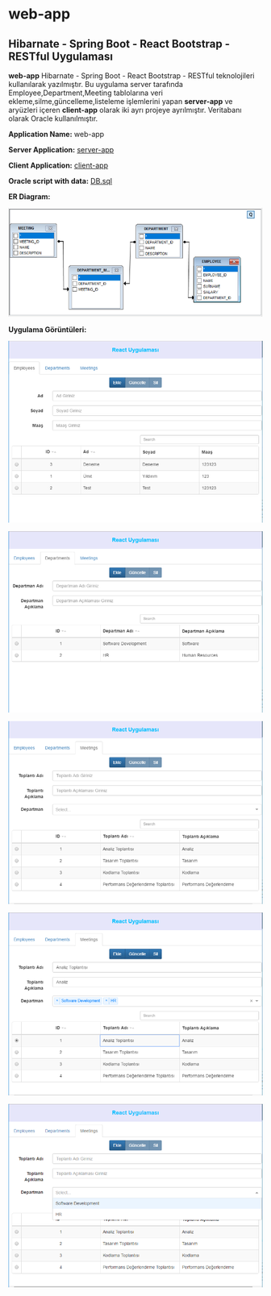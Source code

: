 # web-app
Hibarnate - Spring Boot - React Bootstrap - RESTful Uygulaması
---
**web-app** Hibarnate - Spring Boot - React Bootstrap - RESTful teknolojileri kullanılarak yazılmıştır.
Bu uygulama server tarafında Employee,Department,Meeting tablolarına veri ekleme,silme,güncelleme,listeleme işlemlerini yapan **server-app** ve aryüzleri içeren **client-app** olarak iki ayrı projeye ayrılmıştır.
Veritabanı olarak Oracle kullanılmıştır.

**Application Name:** web-app

**Server Application:** [server-app](server-app)

**Client Application:** [client-app](client-app)

**Oracle script with data:** [DB.sql](dosyalar/DB.sql)

**ER Diagram:**

![ER](/dosyalar/DB_ER.PNG?raw=true "ER")

**Uygulama Görüntüleri:**

![Employees](/dosyalar/Employees.PNG?raw=true "ER")

![Departments](/dosyalar/Departments.PNG?raw=true "ER")

![Meetings_1](/dosyalar/Meetings_1.PNG?raw=true "ER")

![Meetings_2](/dosyalar/Meetings_2.PNG?raw=true "ER")

![Meetings_3](/dosyalar/Meetings_3.PNG?raw=true "ER")

